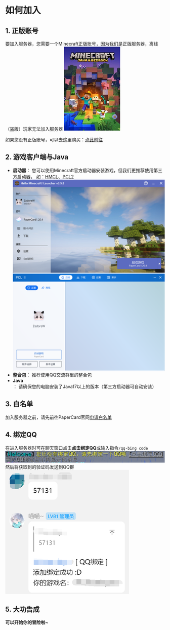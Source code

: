 # 如何加入
## 1. 正版账号
要加入服务器，您需要一个Minecraft正版账号，因为我们是正版服务器，离线（盗版）玩家无法加入服务器 
![](/picture/mc.jpg)

如果您没有正版账号，可以去这里购买：[点此前往](https://www.xbox.com/zh-CN/games/store/minecraft-java-bedrock-edition-for-pc/9NXP44L49SHJ/0010)

## 2. 游戏客户端与Java
- **启动器**： 
您可以使用Minecraft官方启动器安装游戏，但我们更推荐使用第三方启动器， 如：[HMCL](https://hmcl.huangyuhui.net/)、[PCL2](https://afdian.net/a/LTCat?tab=home)
![hmcl](/picture/hmcl.png)
![pcl2](/picture/pcl2.png)
- **整合包**：
推荐使用QQ交流群里的整合包
- **Java**：
请确保您的电脑安装了Java17以上的版本（第三方启动器可自动安装）

## 3. 白名单
加入服务器之前，请先前往PaperCard官网[申请白名单](https://paper-card.cn/whitelist)

## 4. 绑定QQ
在进入服务器时可在聊天窗口点击**点击绑定QQ**或输入指令`/qq-bing code`
![](/picture/qqbind.png)
然后将获取到的验证码发送到QQ群
![](/picture/qqbind2.png)
## 5. 大功告成
**可以开始你的冒险啦~**